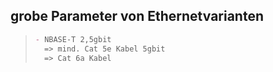 ## grobe Parameter von Ethernetvarianten

> ```md
> - NBASE-T 2,5gbit
>   => mind. Cat 5e Kabel 5gbit
>   => Cat 6a Kabel
> ```
